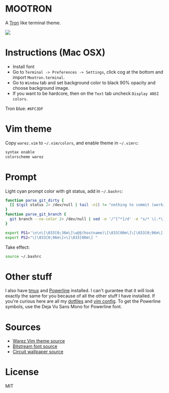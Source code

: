 # MOOTRON

A [Tron](http://en.wikipedia.org/wiki/Tron:_Legacy) like terminal theme.

![](https://github.com/miguelmota/mootron/blob/master/screenshot.png)

# Instructions (Mac OSX)

- Install font
- Go to `Terminal -> Preferences -> Settings`, click cog at the bottom and import `Mootron.terminal`.
- Go to `Window` tab and set background color to black 90% opacity and choose background image.
- If you want to be hardcore, then on the `Text` tab uncheck `Display ANSI colors`.

Tron blue: `#6FC3DF`

# Vim theme

Copy `warez.vim` to `~/.vim/colors`, and enable theme in `~/.vimrc`:

```bash
syntax enable
colorscheme warez
```

# Prompt

Light cyan prompt color with git status, add in `~/.bashrc`:

```bash
function parse_git_dirty {
  [[ $(git status 2> /dev/null | tail -n1) != "nothing to commit (working directory clean)" ]] && echo "*"
}
function parse_git_branch {
  git branch --no-color 2> /dev/null | sed -e '/^[^*]/d' -e "s/* \(.*\)/[\1$(parse_git_dirty)]/"
}

export PS1='\n\n\[\033[0;36m\]\u@$(hostname)\[\033[00m\]\[\033[0;96m\] : \w\[\033[00m\] \[\033[00;96m\]$(parse_git_branch)\n\[\033[00;96m\]\$\[\033[00m\] '
export PS2="\[\033[0;96m\]>\[\033[00m\] "
```

Take effect:

```bash
source ~/.bashrc
```

# Other stuff

I also have [tmux](http://tmux.sourceforge.net/) and [Powerline](https://github.com/Lokaltog/powerline) installed. I can't gurantee that it will look exactly the same for you because of all the other stuff I have installed. If you're curious here are all my [dotfiles](https://github.com/miguelmota/dotfiles) and [vim config](https://github.com/miguelmota/dotvim). To get the Powerline symbols, use the Deja Vu Sans Mono for Powerline font.

# Sources

- [Warez Vim theme source](https://github.com/vim-scripts/warez-colorscheme)
- [Bitstream font source](http://www.dafont.com/bitstream-vera-mono.font)
- [Circuit wallpaper source](http://wallpaperswide.com/circuit_board_art-wallpapers.html)

# License

MIT

